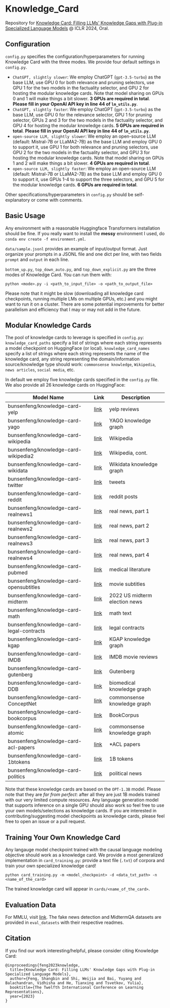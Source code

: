 # Knowledge_Card

Repository for [Knowledge Card: Filling LLMs' Knowledge Gaps with Plug-in Specialized Language Models](https://arxiv.org/abs/2305.09955) @ ICLR 2024, Oral.

## Configuration

`config.py` specifies the configuration/hyperparameters for running Knowledge Card with the three modes. We provide four default settings in `config.py`.

- `ChatGPT, slightly slower`: We employ ChatGPT (`gpt-3.5-turbo`) as the base LLM, use GPU 0 for both relevance and pruning selectors, use GPU 1 for the two models in the factuality selector, and GPU 2 for hosting the modular knowledge cards. Note that model sharing on GPUs 0 and 1 will make things a bit slower. **3 GPUs are required in total**. **Please fill in your OpenAI API key in line 44 of `lm_utils.py`**.
- `ChatGPT, slightly faster`: We employ ChatGPT (`gpt-3.5-turbo`) as the base LLM, use GPU 0 for the relevance selector, GPU 1 for pruning selector, GPUs 2 and 3 for the two models in the factuality selector, and GPU 4 for hosting the modular knowledge cards. **5 GPUs are required in total**. **Please fill in your OpenAI API key in line 44 of `lm_utils.py`**.
- `open-source LLM, slightly slower`: We employ an open-source LLM (default: Mistral-7B or LLaMA2-7B) as the base LLM and employ GPU 0 to support it, use GPU 1 for both relevance and pruning selectors, use GPU 2 for the two models in the factuality selector, and GPU 3 for hosting the modular knowledge cards. Note that model sharing on GPUs 1 and 2 will make things a bit slower. **4 GPUs are required in total**.
- `open-source LLM, slightly faster`: We employ an open-source LLM (default: Mistral-7B or LLaMA2-7B) as the base LLM and employ GPU 0 to support it, use GPUs 1-4 to support the three selectors, and GPU 5 for the modular knowledge cards. **6 GPUs are required in total**.

Other specifications/hyperparameters in `config.py` should be self-explanatory or come with comments.

 ## Basic Usage

 Any environment with a reasonable Huggingface Transformers installation should be fine. If you really want to install the **messy** environment I used, do `conda env create -f environment.yml`.

 `data/sample.jsonl` provides an example of input/output format. Just organize your prompts in a JSONL file and one dict per line, with two fields `prompt` and `output` in each line.

 `bottom_up.py`, `top_down_auto.py`, and `top_down_explicit.py` are the three modes of Knowledge Card. You can run them with:

 ```
 python <mode>.py -i <path_to_input_file> -o <path_to_output_file>
 ```

 Please note that it might be slow (downloading all knowledge card checkpoints, running multiple LMs on multiple GPUs, etc.) and you might want to run it on a cluster. There are some potential improvements for better parallelism and efficiency that I may or may not add in the future.

 ## Modular Knowledge Cards

 The pool of knowledge cards to leverage is specified in `config.py`: `knowledge_card_paths` specify a list of strings where each string represents a model checkpoint on HuggingFace (or local). `knowledge_card_names` specify a list of strings where each string represents the name of the knowledge card, any string representing the domain/information source/knowledge type should work: `commonsense knowledge`, `Wikipedia`, `news articles`, `social media`, etc.

 In default we employ five knowledge cards specified in the `config.py` file. We also provide all 26 knowledge cards on HuggingFace:

 | Model Name | Link | Description |
|------------|------|-------------|
|bunsenfeng/knowledge-card-yelp|[link](https://huggingface.co/bunsenfeng/knowledge-card-yelp)|yelp reviews|
|bunsenfeng/knowledge-card-yago|[link](https://huggingface.co/bunsenfeng/knowledge-card-yago)|YAGO knowledge graph|
|bunsenfeng/knowledge-card-wikipedia|[link](https://huggingface.co/bunsenfeng/knowledge-card-wikipedia)|Wikipedia|
|bunsenfeng/knowledge-card-wikipedia2|[link](https://huggingface.co/bunsenfeng/knowledge-card-wikipedia2)|Wikipedia, cont.|
|bunsenfeng/knowledge-card-wikidata|[link](https://huggingface.co/bunsenfeng/knowledge-card-wikidata)|Wikidata knowledge graph|
|bunsenfeng/knowledge-card-twitter|[link](https://huggingface.co/bunsenfeng/knowledge-card-twitter)|tweets|
|bunsenfeng/knowledge-card-reddit|[link](https://huggingface.co/bunsenfeng/knowledge-card-reddit)|reddit posts|
|bunsenfeng/knowledge-card-realnews1|[link](https://huggingface.co/bunsenfeng/knowledge-card-realnews1)|real news, part 1|
|bunsenfeng/knowledge-card-realnews2|[link](https://huggingface.co/bunsenfeng/knowledge-card-realnews2)|real news, part 2|
|bunsenfeng/knowledge-card-realnews3|[link](https://huggingface.co/bunsenfeng/knowledge-card-realnews3)|real news, part 3|
|bunsenfeng/knowledge-card-realnews4|[link](https://huggingface.co/bunsenfeng/knowledge-card-realnews4)|real news, part 4|
|bunsenfeng/knowledge-card-pubmed|[link](https://huggingface.co/bunsenfeng/knowledge-card-pubmed)|medical literature|
|bunsenfeng/knowledge-card-opensubtitles|[link](https://huggingface.co/bunsenfeng/knowledge-card-opensubtitles)|movie subtitles|
|bunsenfeng/knowledge-card-midterm|[link](https://huggingface.co/bunsenfeng/knowledge-card-midterm)|2022 US midterm election news|
|bunsenfeng/knowledge-card-math|[link](https://huggingface.co/bunsenfeng/knowledge-card-math)|math text|
|bunsenfeng/knowledge-card-legal-contracts|[link](https://huggingface.co/bunsenfeng/knowledge-card-legal-contracts)|legal contracts|
|bunsenfeng/knowledge-card-kgap|[link](https://huggingface.co/bunsenfeng/knowledge-card-kgap)|KGAP knowledge graph|
|bunsenfeng/knowledge-card-IMDB|[link](https://huggingface.co/bunsenfeng/knowledge-card-IMDB)|IMDB movie reviews|
|bunsenfeng/knowledge-card-gutenberg|[link](https://huggingface.co/bunsenfeng/knowledge-card-gutenberg)|Gutenberg|
|bunsenfeng/knowledge-card-DDB|[link](https://huggingface.co/bunsenfeng/knowledge-card-DDB)|biomedical knowledge graph|
|bunsenfeng/knowledge-card-ConceptNet|[link](https://huggingface.co/bunsenfeng/knowledge-card-ConceptNet)|commonsense knowledge graph|
|bunsenfeng/knowledge-card-bookcorpus|[link](https://huggingface.co/bunsenfeng/knowledge-card-bookcorpus)|BookCorpus|
|bunsenfeng/knowledge-card-atomic|[link](https://huggingface.co/bunsenfeng/knowledge-card-atomic)|commonsense knowledge graph|
|bunsenfeng/knowledge-card-acl-papers|[link](https://huggingface.co/bunsenfeng/knowledge-card-acl-papers)|*ACL papers|
|bunsenfeng/knowledge-card-1btokens|[link](https://huggingface.co/bunsenfeng/knowledge-card-1btokens)|1B tokens|
|bunsenfeng/knowledge-card-politics|[link](https://huggingface.co/bunsenfeng/knowledge-card-politics)|political news|

Note that these knowledge cards are based on the `OPT-1.3B` model. Please note that they are *far from perfect*: after all they are just 1B models trained with our very limited compute resources. Any language generation model that supports inference on a single GPU should also work so feel free to use your own models/selections as knowledge cards. If you are interested in contributing/suggesting model checkpoints as knowledge cards, please feel free to open an issue or a pull request.

## Training Your Own Knowledge Card
Any langauge model checkpoint trained with the causal language modeling objective should work as a knowledge card. We provide a most generalized implementation in `card_training.py`: provide a text file (`.txt`) of corpora and train your own specialized knowledge card!


 ```
 python card_training.py -m <model_checkpoint> -d <data_txt_path> -n <name_of_the_card>
 ```

The trained knowledge card will appear in `cards/<name_of_the_card>`.

## Evaluation Data

For MMLU, visit [link](https://arxiv.org/abs/2009.03300). The fake news detection and MidtermQA datasets are provided in `eval_datasets` with their respective readmes.

## Citation

If you find our work interesting/helpful, please consider citing Knowledge Card:
```
@inproceedings{feng2023knowledge,
  title={Knowledge Card: Filling LLMs' Knowledge Gaps with Plug-in Specialized Language Models},
  author={Feng, Shangbin and Shi, Weijia and Bai, Yuyang and Balachandran, Vidhisha and He, Tianxing and Tsvetkov, Yulia},
  booktitle={The Twelfth International Conference on Learning Representations},
  year={2023}
}
```
